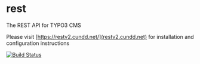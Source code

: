 rest
====

The REST API for TYPO3 CMS

Please visit [https://restv2.cundd.net/](restv2.cundd.net) for installation and configuration instructions

[![Build Status](https://travis-ci.org/cundd/rest.svg?branch=v2)](https://travis-ci.org/cundd/rest)
